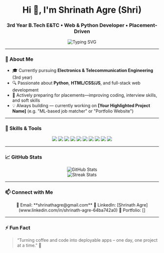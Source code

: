 ## <h1 align="center">Hi 👋, I'm Shrinath Agre (Shri)</h1>
<h3 align="center">3rd Year B.Tech E&TC • Web & Python Developer • Placement-Driven</h3>

<p align="center">
  <img src="https://readme-typing-svg.herokuapp.com?font=Fira+Code&size=22&pause=1000&center=true&vCenter=true&width=440&lines=Future+Coder+%7C+Python+%7C+Web+Dev;Building+Projects+%7C+Placement‑Ready" alt="Typing SVG" />
</p>

---

### 🌱 About Me
- 🎓 Currently pursuing **Electronics & Telecommunication Engineering** (3rd year)
- 🔍 Passionate about **Python**, **HTML/CSS/JS**, and full-stack web development
- 🎯 Actively preparing for placements—improving coding, interview skills, and soft skills
- 💡 Always building — currently working on **[Your Highlighted Project Name]** (e.g. "ML-based job matcher" or "Portfolio Website")

---

### 🧰 Skills & Tools

<p align="center">
  <img src="https://img.shields.io/badge/-Python-3776AB?style=for-the-badge&logo=python" />
  <img src="https://img.shields.io/badge/-HTML-E34F26?style=for-the-badge&logo=html5" />
  <img src="https://img.shields.io/badge/-CSS-1572B6?style=for-the-badge&logo=css3" />
  <img src="https://img.shields.io/badge/-JavaScript-F7DF1E?style=for-the-badge&logo=javascript" />
  <img src="https://img.shields.io/badge/-Flask-000000?style=for-the-badge&logo=flask" />
  <img src="https://img.shields.io/badge/-Django-092E20?style=for-the-badge&logo=django" />
  <img src="https://img.shields.io/badge/-Git-F05032?style=for-the-badge&logo=git" />
  <img src="https://img.shields.io/badge/-GitHub-181717?style=for-the-badge&logo=github" />
  <img src="https://img.shields.io/badge/-VSCode-007ACC?style=for-the-badge&logo=visualstudiocode" />
  <img src="https://img.shields.io/badge/-Linux-FCC624?style=for-the-badge&logo=linux" />
</p>

---

### 📈 GitHub Stats

<p align="center">
  <img src="https://github-readme-stats.vercel.app/api?username=Shree34&show_icons=true&theme=react" alt="GitHub Stats" />
  <br/>
  <img src="https://github-readme-streak-stats.herokuapp.com/?user=Shree34&theme=react" alt="Streak Stats" />
</p>

---

### 📫 Connect with Me

<p align="center">
  📧 Email: **shrinathagre@gmail.com**  
  🔗 LinkedIn: [Shrinath Agre](www.linkedin.com/in/shrinath-agre-64ba742a0)  
  💼 Portfolio: []  
</p>

---

### ⚡ Fun Fact
> “Turning coffee and code into deployable apps – one day, one project at a time.” 🚀

